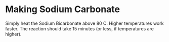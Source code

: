 
# Making Sodium Carbonate

Simply heat the Sodium Bicarbonate above 80 C.  Higher temperatures work
faster.  The reaction should take 15 minutes (or less, if temperatures
are higher).
